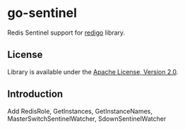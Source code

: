 go-sentinel
===========

Redis Sentinel support for [redigo](https://github.com/garyburd/redigo) library.

License
-------

Library is available under the [Apache License, Version 2.0](http://www.apache.org/licenses/LICENSE-2.0.html).


Introduction
-------
Add RedisRole, GetInstances, GetInstanceNames, MasterSwitchSentinelWatcher, SdownSentinelWatcher